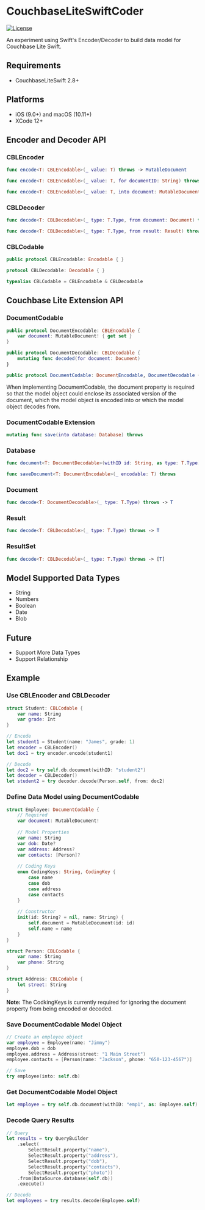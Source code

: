 # CouchbaseLiteSwiftCoder

[![License](https://img.shields.io/badge/License-Apache%202.0-blue.svg)](https://opensource.org/licenses/Apache-2.0)

An experiment using Swift's Encoder/Decoder to build data model for Couchbase Lite Swift.

## Requirements
* CouchbaseLiteSwift 2.8+

## Platforms
* iOS (9.0+) and macOS (10.11+)
* XCode 12+

## Encoder and Decoder API

### CBLEncoder

```swift
func encode<T: CBLEncodable>(_ value: T) throws -> MutableDocument

func encode<T: CBLEncodable>(_ value: T, for documentID: String) throws -> MutableDocument

func encode<T: CBLEncodable>(_ value: T, into document: MutableDocument) throws -> MutableDocument
```

### CBLDecoder

```swift
func decode<T: CBLDecodable>(_ type: T.Type, from document: Document) throws -> T

func decode<T: CBLDecodable>(_ type: T.Type, from result: Result) throws -> T
```

### CBLCodable

```swift
public protocol CBLEncodable: Encodable { }

protocol CBLDecodable: Decodable { }

typealias CBLCodable = CBLEncodable & CBLDecodable
```

## Couchbase Lite Extension API

### DocumentCodable

```Swift
public protocol DocumentฺEncodable: CBLEncodable {
    var document: MutableDocument! { get set }
}

public protocol DocumentDecodable: CBLDecodable {
    mutating func decoded(for document: Document)
}

public protocol DocumentCodable: DocumentฺEncodable, DocumentDecodable { }
```

When implementing DocumentCodable, the document property is required so that the model object could enclose its associated version of the document, which the model object is encoded into or which the model object decodes from.

### DocumentCodable Extension
```Swift
mutating func save(into database: Database) throws
```

### Database
```Swift
func document<T: DocumentDecodable>(withID id: String, as type: T.Type) throws -> T?

func saveDocument<T: DocumentฺEncodable>(_ encodable: T) throws
```

### Document
```Swift
func decode<T: DocumentDecodable>(_ type: T.Type) throws -> T
```

### Result
```Swift
func decode<T: CBLDecodable>(_ type: T.Type) throws -> T
```

### ResultSet
```Swift
func decode<T: CBLDecodable>(_ type: T.Type) throws -> [T]
```

## Model Supported Data Types
* String
* Numbers
* Boolean
* Date
* Blob

## Future
* Support More Data Types
* Support Relationship

## Example

### Use CBLEncoder and CBLDecoder

```Swift
struct Student: CBLCodable {
    var name: String
    var grade: Int
}

// Encode
let student1 = Student(name: "James", grade: 1)
let encoder = CBLEncoder()
let doc1 = try encoder.encode(student1)

// Decode
let doc2 = try self.db.document(withID: "student2")
let decoder = CBLDecoder()
let student2 = try decoder.decode(Person.self, from: doc2) 
```

### Define Data Model using DocumentCodable
```Swift
struct Employee: DocumentCodable {
    // Required
    var document: MutableDocument!
    
    // Model Properties
    var name: String
    var dob: Date?
    var address: Address?
    var contacts: [Person]?
	
    // Coding Keys
    enum CodingKeys: String, CodingKey {
        case name
        case dob
        case address
        case contacts
    }
    
    // Constructor
    init(id: String? = nil, name: String) {
        self.document = MutableDocument(id: id)
        self.name = name
    }
}

struct Person: CBLCodable {
    var name: String
    var phone: String
}

struct Address: CBLCodable {
    let street: String
}
```

**Note:** The CodkingKeys is currently required for ignoring the document property from being encoded or decoded.

### Save DocumentCodable Model Object

```Swift
// Create an employee object
var employee = Employee(name: "Jimmy")
employee.dob = dob
employee.address = Address(street: "1 Main Street")
employee.contacts = [Person(name: "Jackson", phone: "650-123-4567")]

// Save
try employee(into: self.db)
```

### Get DocumentCodable Model Object
```Swift
let employee = try self.db.document(withID: "emp1", as: Employee.self)
```

### Decode Query Results
```Swift
// Query
let results = try QueryBuilder
	.select(
		SelectResult.property("name"),
		SelectResult.property("address"),
		SelectResult.property("dob"),
		SelectResult.property("contacts"),
		SelectResult.property("photo"))
	.from(DataSource.database(self.db))
	.execute()

// Decode
let employees = try results.decode(Employee.self)
```

